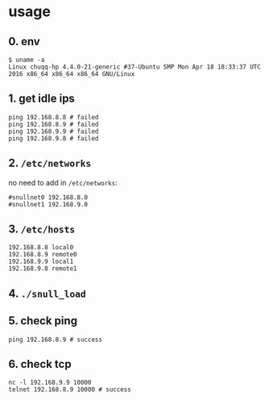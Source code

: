 # usage

## 0. env

    $ uname -a
    Linux chuqq-hp 4.4.0-21-generic #37-Ubuntu SMP Mon Apr 18 18:33:37 UTC 2016 x86_64 x86_64 x86_64 GNU/Linux

## 1. get idle ips

    ping 192.168.8.8 # failed
    ping 192.168.8.9 # failed
    ping 192.168.9.9 # failed
    ping 192.168.9.8 # failed

## 2. `/etc/networks`

no need to add in `/etc/networks`:

    #snullnet0 192.168.8.0
    #snullnet1 192.168.9.0

## 3. `/etc/hosts`

    192.168.8.8 local0
    192.168.8.9 remote0
    192.168.9.9 local1
    192.168.9.8 remote1

## 4. `./snull_load`

## 5. check ping

    ping 192.168.8.9 # success

## 6. check tcp

    nc -l 192.168.9.9 10000
    telnet 192.168.8.9 10000 # success


